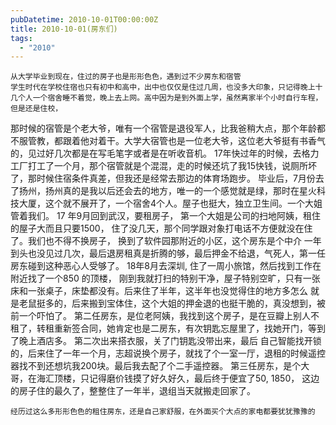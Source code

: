 ```yaml
---
pubDatetime: 2010-10-01T00:00:00Z
title: 2010-10-01(房东们)
tags:
  - "2010"
---
```


    从大学毕业到现在，住过的房子也是形形色色，遇到过不少房东和宿管
    学生时代在学校住宿也只有初中和高中，出中也仅仅是住过几周，也没多大印象，只记得晚上十几个人一个宿舍睡不着觉，晚上去上网。高中因为是到外面上学，虽然离家半个小时自行车程，但是还是住校，
那时候的宿管是个老大爷，唯有一个宿管是退役军人，比我爸稍大点，那个年龄都不服管教，都跟着他对着干。大学大宿管也是一位老大爷，这位老大爷挺有书香气的，见过好几次都是在写毛笔字或者是在听收音机。
17年快过年的时候，去格力工厂打工了一个月，那个宿管就是个混混，走的时候还坑了我15快钱，说厕所坏了，那时候住宿条件真差，但我还是经常去那边的体育场跑步。
    毕业后，7月份去了扬州，扬州真的是我以后还会去的地方，唯一的一个感觉就是绿，那时在星火科技大厦，这个就不展开了，一个宿舍4个人。屋子也挺大，独立卫生间。一个大姐管着我们。
    17 年9月回到武汉，要租房子， 第一个大姐是公司的扫地阿姨，租住的屋子大而且只要1500， 住了没几天，那个同学跟对象打电话不方便就没在住了。我们也不得不换房子， 换到了软件园那附近的小区，这个房东是个中介
一年到头也没见过几次，最后退房租真是折腾的够，最后押金不给退，气死人，第一任房东碰到这种恶心人受够了。
    18年8月去深圳, 住了一周小旅馆，然后找到工作在附近找了一个850 的顶楼， 刚到我就打扫的特别干净，屋子特别空旷，只有一张床和一张桌子，床垫都没有。后来住了半年，这半年也没觉得住的地方多怎么
就是老鼠挺多的，后来搬到宝体住，这个大姐的押金退的也挺干脆的，真没想到，被前一个吓怕了。
    第二任房东，是位老阿姨，我找到这个房子，是在豆瓣上别人不租了，转租重新签合同，她肯定也是二房东，有次钥匙忘屋里了，找她开门，等到了晚上酒店多。 第二次出来搭衣服，关了门钥匙没带出来，最后
自己智能找开锁的，后来住了一年一个月，志超说换个房子，就找了个一室一厅，退租的时候遥控器找不到还想坑我200块。最后我去配了个二手遥控器。
    第三任房东，是个大哥，在海汇顶楼，只记得磨价钱摸了好久好久，最后终于便宜了50, 1850， 这边的房子住的最久了，整整住了一年半，退组当天就搬走回家了。

    经历过这么多形形色色的租住房东，还是自己家舒服，在外面买个大点的家电都要犹犹豫豫的

